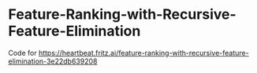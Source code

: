 # Feature-Ranking-with-Recursive-Feature-Elimination
Code for https://heartbeat.fritz.ai/feature-ranking-with-recursive-feature-elimination-3e22db639208
